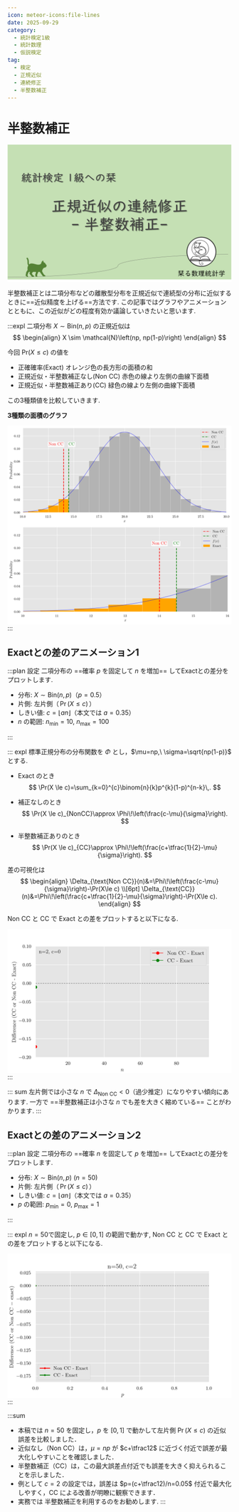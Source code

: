 ```yaml
---
icon: meteor-icons:file-lines
date: 2025-09-29
category:
  - 統計検定1級
  - 統計数理
  - 仮説検定
tag:
  - 検定
  - 正規近似
  - 連続修正
  - 半整数補正
---
```


# 半整数補正
<div style="display: flex; gap: 10px; justify-content: center;">
  <img src="/assets/images/test/continuity_crrection/thumbnail.png" style="max-width: 100%; height: auto;">
</div>

半整数補正とは二項分布などの離散型分布を正規近似で連続型の分布に近似するときに==近似精度を上げる==方法です.
この記事ではグラフやアニメーションとともに、この近似がどの程度有効か議論していきたいと思います.

:::expl
二項分布 $X \sim \mathrm{Bin}(n, p)$ の正規近似は
$$
\begin{align}
X \sim \mathcal{N}\left(np, np(1-p)\right)
\end{align}
$$

今回 $\mathrm{Pr}(X \leq c)$ の値を
- 正確確率(Exact) オレンジ色の長方形の面積の和
- 正規近似・半整数補正なし(Non CC) 赤色の線より左側の曲線下面積
- 正規近似・半整数補正あり(CC) 緑色の線より左側の曲線下面積

この3種類値を比較していきます.

**3種類の面積のグラフ**
<div style="display: flex; gap: 10px; justify-content: center;">
  <img src="/assets/images/test/continuity_crrection/continuity_correction.png" style="max-width: 100%; height: auto;">
</div>

<div style="display: flex; gap: 10px; justify-content: center;">
  <img src="/assets/images/test/continuity_crrection/continuity_correction_zoom.png" style="max-width: 100%; height: auto;">
</div>
:::

## Exactとの差のアニメーション1
:::plan 設定
二項分布の ==確率 $p$ を固定して $n$ を増加== してExactとの差分をプロットします.

- 分布: $X\sim\mathrm{Bin}(n,p)$（$p=0.5$）  
- 片側: 左片側（$\,\Pr(X\le c)\,$）  
- しきい値: $c=\lfloor a n\rfloor$（本文では $a=0.35$）  
- $n$ の範囲: $n_{\min}=10,\ n_{\max}=100$

:::

::: expl
標準正規分布の分布関数を $\Phi$ とし，$\mu=np,\ \sigma=\sqrt{np(1-p)}$ とする.

- Exact のとき
$$
\Pr(X \le c)=\sum_{k=0}^{c}\binom{n}{k}p^{k}(1-p)^{n-k}\,.
$$

- 補正なしのとき
$$
\Pr(X \le c)_{NonCC}\approx \Phi\!\left(\frac{c-\mu}{\sigma}\right).
$$

- 半整数補正ありのとき
$$
\Pr(X \le c)_{CC}\approx \Phi\!\left(\frac{c+\tfrac{1}{2}-\mu}{\sigma}\right).
$$

差の可視化は
$$
\begin{align}
\Delta_{\text{Non CC}}(n)&=\Phi\!\left(\frac{c-\mu}{\sigma}\right)-\Pr(X\le c) \\[6pt]
\Delta_{\text{CC}}(n)&=\Phi\!\left(\frac{c+\tfrac{1}{2}-\mu}{\sigma}\right)-\Pr(X\le c).
\end{align}
$$

Non CC と CC で Exact との差をプロットすると以下になる.

<div style="display: flex; gap: 10px; justify-content: center;">
  <img src="/assets/images/test/continuity_crrection/cc_diff_convergence.gif" style="max-width: 100%; height: auto;">
</div>
:::

::: sum
左片側では小さな $n$ で $\Delta_{\text{Non CC}}<0$（過少推定）になりやすい傾向にあります.
一方で ==半整数補正は小さな $n$ でも差を大きく縮めている== ことがわかります.
:::

## Exactとの差のアニメーション2
:::plan 設定
二項分布の ==確率 $n$ を固定して $p$ を増加== してExactとの差分をプロットします.

- 分布: $X\sim\mathrm{Bin}(n,p)$ ($n=50$)
- 片側: 左片側（$\,\Pr(X\le c)\,$）  
- しきい値: $c=\lfloor a n\rfloor$（本文では $a=0.35$）  
- $p$ の範囲: $p_{\min}=0,\ p_{\max}=1$

:::

::: expl
$n=50$で固定し, $p \in [0,1]$ の範囲で動かす,
Non CC と CC で Exact との差をプロットすると以下になる.
<div style="display: flex; gap: 10px; justify-content: center;">
  <img src="/assets/images/test/continuity_crrection/cc_diff_over_p.gif" style="max-width: 100%; height: auto;">
</div>
:::

:::sum
- 本稿では $n=50$ を固定し，$p$ を $[0,1]$ で動かして左片側 $\Pr(X\le c)$ の近似誤差を比較しました．
- 近似なし（Non CC）は，$\mu=np$ が $c+\tfrac12$ に近づく付近で誤差が最大化しやすいことを確認しました．
- 半整数補正（CC）は，この最大誤差点付近でも誤差を大きく抑えられることを示しました．
- 例として $c=2$ の設定では，誤差は $p=(c+\tfrac12)/n=0.05$ 付近で最大化しやすく，CC による改善が明瞭に観察できます．
- 実務では 半整数補正を利用するのをお勧めします.
:::
